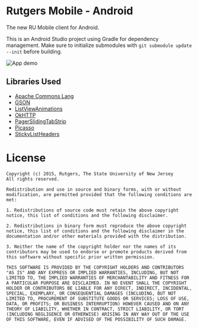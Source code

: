 Rutgers Mobile - Android
========================

The new RU Mobile client for Android.

This is an Android Studio project using Gradle for dependency management.
Make sure to initialize submodules with `git submodule update --init` before building.

![App demo](http://rutgersmobile.github.io/android-client/images/food_demo.gif)

## Libraries Used
* [Apache Commons Lang](http://commons.apache.org/proper/commons-lang/)
* [GSON](https://code.google.com/p/google-gson/)
* [ListViewAnimations](http://nhaarman.github.io/ListViewAnimations/)
* [OkHTTP](http://square.github.io/okhttp/)
* [PagerSlidingTabStrip](https://github.com/astuetz/PagerSlidingTabStrip)
* [Picasso](http://square.github.io/picasso/)
* [StickyListHeaders](https://github.com/emilsjolander/StickyListHeaders)

# License
    Copyright (c) 2015, Rutgers, The State University of New Jersey
    All rights reserved.
    
    Redistribution and use in source and binary forms, with or without
    modification, are permitted provided that the following conditions are
    met:
    
    1. Redistributions of source code must retain the above copyright
    notice, this list of conditions and the following disclaimer.
    
    2. Redistributions in binary form must reproduce the above copyright
    notice, this list of conditions and the following disclaimer in the
    documentation and/or other materials provided with the distribution.
    
    3. Neither the name of the copyright holder nor the names of its
    contributors may be used to endorse or promote products derived from
    this software without specific prior written permission.
    
    THIS SOFTWARE IS PROVIDED BY THE COPYRIGHT HOLDERS AND CONTRIBUTORS
    "AS IS" AND ANY EXPRESS OR IMPLIED WARRANTIES, INCLUDING, BUT NOT
    LIMITED TO, THE IMPLIED WARRANTIES OF MERCHANTABILITY AND FITNESS FOR
    A PARTICULAR PURPOSE ARE DISCLAIMED. IN NO EVENT SHALL THE COPYRIGHT
    HOLDER OR CONTRIBUTORS BE LIABLE FOR ANY DIRECT, INDIRECT, INCIDENTAL,
    SPECIAL, EXEMPLARY, OR CONSEQUENTIAL DAMAGES (INCLUDING, BUT NOT
    LIMITED TO, PROCUREMENT OF SUBSTITUTE GOODS OR SERVICES; LOSS OF USE,
    DATA, OR PROFITS; OR BUSINESS INTERRUPTION) HOWEVER CAUSED AND ON ANY
    THEORY OF LIABILITY, WHETHER IN CONTRACT, STRICT LIABILITY, OR TORT
    (INCLUDING NEGLIGENCE OR OTHERWISE) ARISING IN ANY WAY OUT OF THE USE
    OF THIS SOFTWARE, EVEN IF ADVISED OF THE POSSIBILITY OF SUCH DAMAGE.
